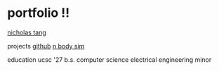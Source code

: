 # portfolio !!

<ins>nicholas tang<ins/>

projects
  [github](https://github.com/nicholas-tangerine)
  [n body sim](https://github.com/nicholas-tangerine/n-body-sim)
  


education
  ucsc '27
    b.s. computer science
    electrical engineering minor
